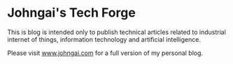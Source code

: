 # Johngai's Tech Forge

This is blog is intended only to publish technical articles related to industrial internet of things, information technology and artificial intelligence.

Please visit www.johngai.com for a full version of my personal blog.
